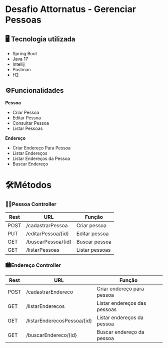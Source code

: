 #  Desafio Attornatus - Gerenciar Pessoas

## 🖥️ Tecnologia utilizada

* Spring Boot
* Java 17
* Intellij
* Postman
*  H2

## ⚙️Funcionalidades

**Pessoa**
   * Criar Pessoa
   * Editar Pessoa
   * Consultar Pessoa
   * Listar Pessoas
   
**Endereço**   
   * Criar Endereço Para Pessoa
   * Listar Endereços
   * Listar Endereços da Pessoa
   * Buscar Endereço


# 🛠️Métodos

### 🧑🏽Pessoa Controller
| Rest  | URL             |Função |
|-------|-----------------| ------- |
| POST  | /cadastrarPessoa      | Criar pessoa |
| PUT   | /editarPessoa/{id}   | Editar pessoa |
| GET   | /buscarPessoa/{id}| Buscar pessoa |
| GET   | /listarPessoas    | Listar pessoas |


### 🏙️Endereço Controller

|Rest | URL                         |Função |
|------ |-----------------------------| ------- |
|POST   | /cadastrarEndereco | Criar endereço para pessoa |
|GET   | /listarEnderecos | Listar endereços das pessoas|
|GET   | /listarEnderecosPessoa/{id} | Listar endereços da pessoa |
|GET   | /buscarEndereco/{id} | Buscar endereço da pessoa |
